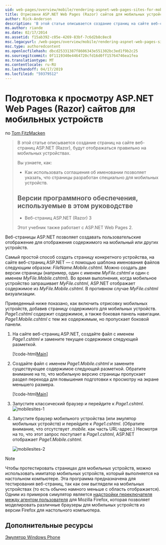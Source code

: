 ```yaml
---
uid: web-pages/overview/mobile/rendering-aspnet-web-pages-sites-for-mobile-devices
title: Отрисовки ASP.NET Web Pages (Razor) сайтов для мобильных устройств | Документация Майкрософт
author: Rick-Anderson
description: 'В этой статье описывается создание страниц на сайте веб-страниц ASP.NET (Razor), будут отображаться правильно на мобильных устройствах. Вы узнаете, как: Как вы...'
ms.author: riande
ms.date: 02/17/2014
ms.assetid: f15ab392-c05e-4269-83bf-7c6d2b8c8ec8
msc.legacyurl: /web-pages/overview/mobile/rendering-aspnet-web-pages-sites-for-mobile-devices
msc.type: authoredcontent
ms.openlocfilehash: dbcd25331387f8606343e551302bc3ed1f9b2c25
ms.sourcegitcommit: 0f1119340e4464720cfd16d0ff15764746ea1fea
ms.translationtype: MT
ms.contentlocale: ru-RU
ms.lasthandoff: 04/17/2019
ms.locfileid: "59379512"
---
```

# <a name="rendering-aspnet-web-pages-razor-sites-for-mobile-devices"></a>Подготовка к просмотру ASP.NET Web Pages (Razor) сайтов для мобильных устройств

по [Tom FitzMacken](https://github.com/tfitzmac)

> В этой статье описывается создание страниц на сайте веб-страниц ASP.NET (Razor), будут отображаться правильно на мобильных устройствах.
> 
> Вы узнаете, как:
> 
> - Как использовать соглашения об именовании позволяет указать, что страницы разработан специально для мобильных устройств.
>   
> 
> ## <a name="software-versions-used-in-the-tutorial"></a>Версии программного обеспечения, используемые в этом руководстве
> 
> 
> - Веб-страниц ASP.NET (Razor) 3
>   
> 
> Этот учебник также работает с ASP.NET Web Pages 2.


Веб-страницы ASP.NET позволяет создавать пользовательские отображение для отображения содержимого на мобильный или других устройств.

Самый простой способ создать страницу конкретного устройства, на сайте веб-страниц ASP.NET — с помощью шаблона именования файлов следующим образом: *FileName.Mobile.cshtml*. Можно создать две версии страницы (например, один с именем *MyFile.cshtml* и один с именем *MyFile.Mobile.cshtml*). Во время выполнения, когда мобильное устройство запрашивает *MyFile.cshtml*, ASP.NET отображает содержимое из *MyFile.Mobile.cshtml*. В противном случае *MyFile.cshtml* визуализации.

Приведенный ниже показано, как включить отрисовку мобильных устройств, добавив страницу содержимого для мобильных устройств. *Page1.cshtml* содержит содержимое, а также боковая панель навигации. *Page1.Mobile.cshtml* с тем же содержимым, но пропускает боковой панели.

1. На сайте веб-страниц ASP.NET, создайте файл с именем *Page1.cshtml* и замените текущее содержимое следующей разметкой.

    [!code-html[Main](rendering-aspnet-web-pages-sites-for-mobile-devices/samples/sample1.html)]
2. Создайте файл с именем *Page1.Mobile.cshtml* и замените существующее содержимое следующей разметкой. Обратите внимание на то, что мобильную версию страницы пропускает раздел перехода для повышения подготовки к просмотру на экране меньшего размера.

    [!code-html[Main](rendering-aspnet-web-pages-sites-for-mobile-devices/samples/sample2.html)]
3. Запустите классический браузер и перейдите к *Page1.cshtml*. ![mobilesites-1](rendering-aspnet-web-pages-sites-for-mobile-devices/_static/image1.png)
4. Запустите браузер мобильного устройства (или эмулятор мобильных устройств) и перейдите к *Page1.cshtml*. (Обратите внимание, что отсутствует *.mobile.* как часть URL-адрес.) Несмотря на то, что этот запрос поступает в *Page1.cshtml*, ASP.NET отображает *Page1.Mobile.cshtml*.

    ![mobilesites-2](rendering-aspnet-web-pages-sites-for-mobile-devices/_static/image2.png)

> [!NOTE]
> Чтобы протестировать страницах для мобильных устройств, можно использовать имитатор мобильных устройств, который выполняется на настольном компьютере. Эта программа предназначена для тестирования веб-страниц, так как они выглядели на мобильных устройствах (то есть обычно намного меньше с область отображается). Одним из примеров симулятор является [надстройки переключателя между агентом пользователя](http://addons.mozilla.org/firefox/addon/user-agent-switcher/) для Mozilla Firefox, которая позволяет моделировать различные браузеры для мобильных устройств из версии Firefox для настольного компьютера.


<a id="Additional_Resources"></a>
## <a name="additional-resources"></a>Дополнительные ресурсы


[Эмулятор Windows Phone](https://msdn.microsoft.com/library/ff402563(v=VS.92).aspx)
